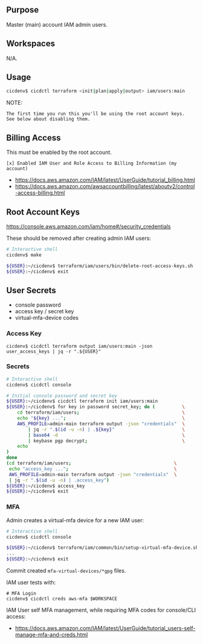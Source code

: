 ## Purpose
Master (main) account IAM admin users.

## Workspaces
N/A.

## Usage
```bash
cicdenv$ cicdctl terraform <init|plan|apply|output> iam/users:main
```

NOTE:
```
The first time you run this you'll be using the root account keys.
See below about disabling them.
```

## Billing Access
This must be enabled by the root account.

```
[x] Enabled IAM User and Role Access to Billing Information (my account)
```
* https://docs.aws.amazon.com/IAM/latest/UserGuide/tutorial_billing.html
* https://docs.aws.amazon.com/awsaccountbilling/latest/aboutv2/control-access-billing.html

## Root Account Keys
https://console.aws.amazon.com/iam/home#/security_credentials

These should be removed after creating admin IAM users:
```bash
# Interactive shell
cicdenv$ make

${USER}:~/cicdenv$ terraform/iam/users/bin/delete-root-access-keys.sh
${USER}:~/cicdenv$ exit
```

## User Secrets
* console password
* access key / secret key
* virtual-mfa-device codes

### Access Key
```
cicdenv$ cicdctl terraform output iam/users:main -json user_access_keys | jq -r ".${USER}"
```

### Secrets
```bash
# Interactive shell
cicdenv$ cicdctl console

# Initial console password and secret key
${USER}:~/cicdenv$ cicdctl terraform init iam/users:main
${USER}:~/cicdenv$ for key in password secret_key; do (          \
    cd terraform/iam/users;                                      \
    echo "${key} ...";                                           \
    AWS_PROFILE=admin-main terraform output -json "credentials"  \
        | jq -r ".$(id -u -n) | .${key}"                         \
        | base64 -d                                              \
        | keybase pgp decrypt;                                   \
    echo
)
done
(cd terraform/iam/users;                                      \
 echo "access_key ...";                                       \
 AWS_PROFILE=admin-main terraform output -json "credentials"  \
 | jq -r ".$(id -u -n) | .access_key")
${USER}:~/cicdenv$ access_key
${USER}:~/cicdenv$ exit
```

### MFA
Admin creates a virtual-mfa device for a new IAM user:
```bash
# Interactive shell
cicdenv$ cicdctl console

${USER}:~/cicdenv$ terraform/iam/common/bin/setup-virtual-mfa-device.sh <iam-user> <keybase-user>
...
${USER}:~/cicdenv$ exit
```
Commit created `mfa-virtual-devices/*gpg` files.

IAM user tests with:
```
# MFA Login
cicdenv$ cicdctl creds aws-mfa $WORKSPACE
```

IAM User self MFA management, while requiring MFA codes for console/CLI access:
* https://docs.aws.amazon.com/IAM/latest/UserGuide/tutorial_users-self-manage-mfa-and-creds.html
